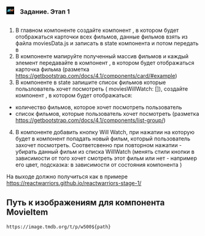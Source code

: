 <div style="display: flex; align-items: center">
  <img src="public/logo.jpg" width="20" />
  <h3 style="margin-left: 15px">Задание. Этап 1</h3>
</div>

1.  В главном компоненте <App/> создайте компонент <MovieList>, в котором будет отображаться карточки всех фильмов, данные фильмов взять из файла moviesData.js и записать в state компонента <App/> и потом передать в <MovieList>
2.  В компоненте <MovieList> мапируйте полученный массив фильмов и
    каждый элемент передавайте в компонент <MovieItem />, в котором будет отображаться карточка фильма
    (разметка https://getbootstrap.com/docs/4.1/components/card/#example)
3.  В компоненте <App/> в state запишите список фильмов которые пользлователь хочет посмотреть ( moviesWillWatch: []), создайте компонент <MovieListWillWatch/>, в котором будет отображаться:

- количество фильмов, которое хочет посмотреть пользователь
- список фильмов, которые пользователь хочет посмотреть
  (разметка https://getbootstrap.com/docs/4.1/components/list-group/)

4.  В компоненте <MovieItem /> добавить кнопку Will Watch, при нажатии на которую будет в компонент <MovieListWillWatch/> попадать новый фильм, который пользователь захочет посмотреть.
    Соответсвенно при повторном нажатии - убирать данный фильм из списка WillWatch
    (менять стили кнопки в зависимости от того хочет смотреть этот фильм или нет - например его цвет,
    подсказка: в зависимости от состояния компонента <MovieItem />)

На выходе должно получиться как в примере https://reactwarriors.github.io/reactwarriors-stage-1/

## Путь к изображениям для компонента MovieItem

```
https://image.tmdb.org/t/p/w500${path}
```
